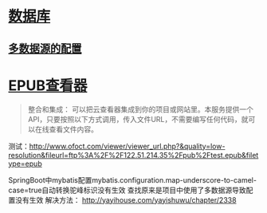 # [数据库](./DATASOURCE.md)

## [多数据源的配置](https://app.yinxiang.com/Home.action?login=true#n=46962cf5-4516-40ee-9206-6294bfa6762e&s=s51&ses=4&sh=2&sds=5&)

# [EPUB查看器](https://www.fviewer.com/zh/view-epub)
> 整合和集成：
  可以把云查看器集成到你的项目或网站里。本服务提供一个API，只要按照以下方式调用，传入文件URL，不需要编写任何代码，就可以在线查看文件内容。

测试：http://www.ofoct.com/viewer/viewer_url.php?&quality=low-resolution&fileurl=ftp%3A%2F%2F122.51.214.35%2Fpub%2Ftest.epub&filetype=epub


SpringBoot中mybatis配置mybatis.configuration.map-underscore-to-camel-case=true自动转换驼峰标识没有生效
查找原来是项目中使用了多数据源导致配置没有生效
解决方法：
http://yayihouse.com/yayishuwu/chapter/2338